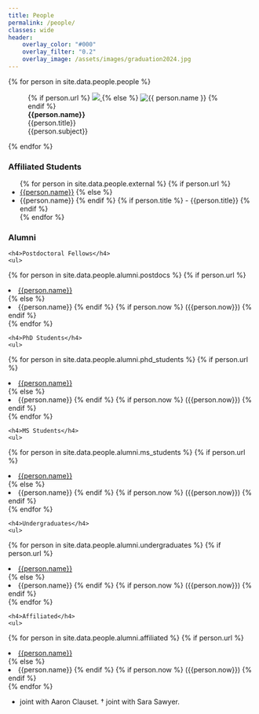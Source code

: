 ```yaml
---
title: People
permalink: /people/
classes: wide
header:
    overlay_color: "#000"
    overlay_filter: "0.2"
    overlay_image: /assets/images/graduation2024.jpg
---
```


<div>
{% for person in site.data.people.people %}
    <figure>
    {% if person.url %}
        <a href=
            {% if person.url contains "://" %}
              "{{ person.url }}"
            {% else %}
              "{{ person.url | relative_url }}"
            {% endif %}
            title="{{ person.name }}"
        >
        <img class="thumb" src=
          {% if person.image_path contains "://" %}
            "{{ person.image_path }}"
          {% else %}
            "{{ person.image_path | relative_url }}"
          {% endif %}
          >
        </a>
    {% else %}
        <img class="thumb" src=
          {% if person.image_path contains "://" %}
            "{{ person.image_path }}"
          {% else %}
            "{{ person.image_path | relative_url }}"
          {% endif %}
          alt="{{ person.name }}">
    {% endif %}
    <figcaption>
        <strong>{{person.name}}</strong><br>
        {{person.title}}<br>
        {{person.subject}}
    </figcaption>
    </figure>
{% endfor %}
</div>

<div>
    <h3>Affiliated Students</h3>
    <ul>
{% for person in site.data.people.external %}
    {% if person.url %}
        <li><a href="{{ person.url}}" target="_blank">{{person.name}}</a>        
    {% else %}
        <li>{{person.name}}
    {% endif %}
    {% if person.title %}
        - {{person.title}}
    {% endif %}
    </li>
{% endfor %}
    </ul>
</div>

<div>
    <h3>Alumni</h3>
    
    <h4>Postdoctoral Fellows</h4>
    <ul>
{% for person in site.data.people.alumni.postdocs %}
    {% if person.url %}
        <li><a href="{{ person.url}}" target="_blank">{{person.name}}</a>        
    {% else %}
        <li>{{person.name}}
    {% endif %}
    {% if person.now %}
        ({{person.now}})
    {% endif %}
    </li>
{% endfor %}
    </ul>

    <h4>PhD Students</h4>
    <ul>
{% for person in site.data.people.alumni.phd_students %}
    {% if person.url %}
        <li><a href="{{ person.url}}" target="_blank">{{person.name}}</a>        
    {% else %}
        <li>{{person.name}}
    {% endif %}
    {% if person.now %}
        ({{person.now}})
    {% endif %}
    </li>
{% endfor %}
    </ul>

    <h4>MS Students</h4>
    <ul>
{% for person in site.data.people.alumni.ms_students %}
    {% if person.url %}
        <li><a href="{{ person.url}}" target="_blank">{{person.name}}</a>        
    {% else %}
        <li>{{person.name}}
    {% endif %}
    {% if person.now %}
        ({{person.now}})
    {% endif %}
    </li>
{% endfor %}
    </ul>

    <h4>Undergraduates</h4>
    <ul>
{% for person in site.data.people.alumni.undergraduates %}
    {% if person.url %}
        <li><a href="{{ person.url}}" target="_blank">{{person.name}}</a>        
    {% else %}
        <li>{{person.name}}
    {% endif %}
    {% if person.now %}
        ({{person.now}})
    {% endif %}
    </li>
{% endfor %}
    </ul>

    <h4>Affiliated</h4>
    <ul>
{% for person in site.data.people.alumni.affiliated %}
    {% if person.url %}
        <li><a href="{{ person.url}}" target="_blank">{{person.name}}</a>        
    {% else %}
        <li>{{person.name}}
    {% endif %}
    {% if person.now %}
        ({{person.now}})
    {% endif %}
    </li>
{% endfor %}
    </ul>

* joint with Aaron Clauset.
† joint with Sara Sawyer.
</div>